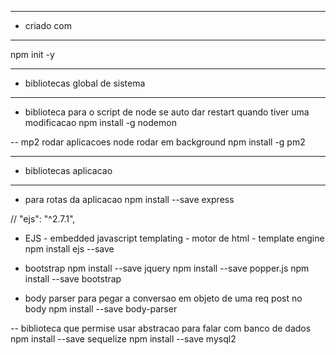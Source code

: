 --- ---------------------------------------------------
- criado com
--- ---------------------------------------------------
npm init -y

--- ---------------------------------------------------
- bibliotecas global de sistema
--- ---------------------------------------------------
- biblioteca para o script de node se auto dar restart quando tiver uma modificacao
 npm install -g nodemon 

-- mp2 rodar aplicacoes node rodar em background
npm install -g pm2 
 --- ---------------------------------------------------
 - bibliotecas aplicacao
 --- ---------------------------------------------------

- para rotas da aplicacao
npm install --save express

// "ejs": "^2.7.1",
- EJS - embedded javascript templating -  motor de html - template engine
npm install ejs --save

- bootstrap
npm install --save jquery
npm install --save popper.js
npm install --save bootstrap

- body parser para pegar a conversao em objeto de uma req post no body
npm install --save body-parser

-- biblioteca que permise usar abstracao para falar com banco de dados
npm install --save sequelize
npm install --save mysql2




